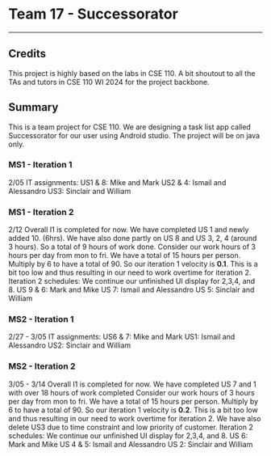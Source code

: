 # Team 17 - Successorator

---

## Credits
This project is highly based on the labs in CSE 110. A bit shoutout to all the TAs and tutors in CSE 110 WI 2024 for the project backbone.

## Summary

This is a team project for CSE 110. We are designing a task list app called Successorator for our user using Android studio. The project will be on java only.

### MS1 - Iteration 1

2/05
IT assignments:
US1 & 8: Mike and Mark
US2 & 4: Ismail and Alessandro
US3: Sinclair and William

### MS1 - Iteration 2

2/12
Overall I1 is completed for now. We have completed US 1 and newly added 10. (6hrs). We have also done partly on US 8 and US 3, 2, 4 (around 3 hours). So a total of 9 hours of work done. Consider our work hours of 3 hours per day from mon to fri. We have a total of 15 hours per person. Multiply by 6 to have a total of 90. So our iteration 1 velocity is **0.1**. This is a bit too low and thus resulting in our need to work overtime for iteration 2.
Iteration 2 schedules:
We continue our unfinished UI display for 2,3,4, and 8.
US 9 & 6: Mark and Mike
US 7: Ismail and Alessandro
US 5: Sinclair and William

### MS2 - Iteration 1

2/27 - 3/05
IT assignments:
US6 & 7: Mike and Mark
US1: Ismail and Alessandro
US2: Sinclair and William

### MS2 - Iteration 2

3/05 - 3/14
Overall I1 is completed for now. We have completed US 7 and 1 with over 18 hours of work completed
Consider our work hours of 3 hours per day from mon to fri. We have a total of 15 hours per person. Multiply by 6 to have a total of 90. So our iteration 1 velocity is **0.2**. This is a bit too low and thus resulting in our need to work overtime for iteration 2.
We have also delete US3 due to time constraint and low priority of customer.
Iteration 2 schedules:
We continue our unfinished UI display for 2,3,4, and 8.
US 6: Mark and Mike
US 4 & 5: Ismail and Alessandro
US 2: Sinclair and William
